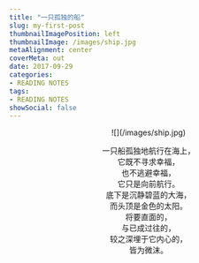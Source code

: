 ```yaml
---
title: "一只孤独的船"  
slug: my-first-post
thumbnailImagePosition: left  
thumbnailImage: /images/ship.jpg    
metaAlignment: center  
coverMeta: out  
date: 2017-09-29  
categories:
- READING NOTES
tags:
- READING NOTES
showSocial: false
---
```


<!--more-->
<center>
![](/images/ship.jpg)

一只船孤独地航行在海上，  
它既不寻求幸福，  
也不逃避幸福，  
它只是向前航行。  
底下是沉静碧蓝的大海，  
而头顶是金色的太阳。  
将要直面的，  
与已成过往的，  
较之深埋于它内心的，  
皆为微沫。
</center>
